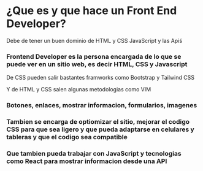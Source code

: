 # ¿Que es y que hace un Front End Developer?

Debe de tener un buen dominio de HTML y CSS JavaScript y las Apiś

### Frontend Developer es la persona encargada de lo que se puede ver en un sitio web, es decir HTML, CSS y Javascript
De CSS pueden salir bastantes framworks como Bootstrap y Tailwind CSS

Y de HTML y CSS salen algunas metodologias como VIM 
### Botones, enlaces, mostrar informacion, formularios, imagenes

### Tambien se encarga de optiomizar el sitio, mejorar el codigo CSS para que sea ligero y que pueda adaptarse en celulares y tableras y que el codigo sea compatible 

### Que tambien pueda trabajar con JavaScript y tecnologias como React para mostrar informacion desde una API

